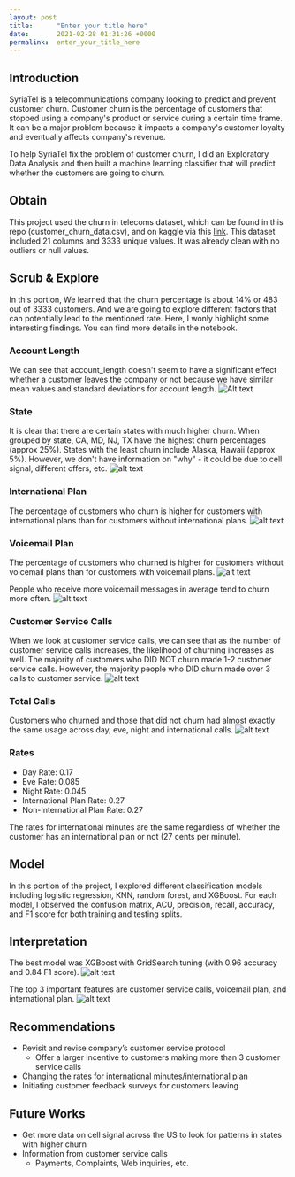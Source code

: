 ```yaml
---
layout: post
title:      "Enter your title here"
date:       2021-02-28 01:31:26 +0000
permalink:  enter_your_title_here
---
```



## Introduction
SyriaTel is a telecommunications company looking to predict and prevent customer churn. Customer churn is the percentage of customers that stopped using a company's product or service during a certain time frame. It can be a major problem because it impacts a company's customer loyalty and eventually affects company's revenue. 

To help SyriaTel fix the problem of customer churn, I did an Exploratory Data Analysis and then built a machine learning classifier that will predict whether the customers are going to churn. 

## Obtain
This project used the churn in telecoms dataset, which can be found in this repo (customer_churn_data.csv), and on kaggle via this [link](https://www.kaggle.com/becksddf/churn-in-telecoms-dataset/code). This dataset included 21 columns and 3333 unique values. It was already clean with no outliers or null values.

## Scrub & Explore
In this portion, We learned that the churn percentage is about 14% or 483 out of 3333 customers. And we are going to explore different factors that can potentially lead to the mentioned rate. Here, I wonly highlight some interesting findings. You can find more details in the notebook.

### Account Length
We can see that account_length doesn't seem to have a significant effect whether a customer leaves the company or not because we have similar mean values and standard deviations for account length.
![Alt text](https://raw.githubusercontent.com/helenpham0229/Flatiron-Project-3-Customer-Churn-Prediction/main/Images/account%20length.png)

### State
It is clear that there are certain states with much higher churn. When grouped by state, CA, MD, NJ, TX have the highest churn percentages (approx 25%). States with the least churn include Alaska, Hawaii (approx 5%). However, we don't have information on "why" - it could be due to cell signal, different offers, etc.
![alt text](https://raw.githubusercontent.com/helenpham0229/Flatiron-Project-3-Customer-Churn-Prediction/main/Images/state.png)

### International Plan
The percentage of customers who churn is higher for customers with international plans than for customers without international plans.
![alt text](https://raw.githubusercontent.com/helenpham0229/Flatiron-Project-3-Customer-Churn-Prediction/main/Images/international%20plan.png)

### Voicemail Plan
The percentage of customers who churned is higher for customers without voicemail plans than for customers with voicemail plans.
![alt text](https://raw.githubusercontent.com/helenpham0229/Flatiron-Project-3-Customer-Churn-Prediction/main/Images/voicemail%20plan.png)

People who receive more voicemail messages in average tend to churn more often.
![alt text](https://raw.githubusercontent.com/helenpham0229/Flatiron-Project-3-Customer-Churn-Prediction/main/Images/voicemail%20messages.png)

### Customer Service Calls
When we look at customer service calls, we can see that as the number of customer service calls increases, the likelihood of churning increases as well. The majority of customers who DID NOT churn made 1-2 customer service calls. However, the majority people who DID churn made over 3 calls to customer service. 
![alt text](https://raw.githubusercontent.com/helenpham0229/Flatiron-Project-3-Customer-Churn-Prediction/main/Images/customer%20calls.png)

### Total Calls
Customers who churned and those that did not churn had almost exactly the same usage across day, eve, night and international calls. 
![alt text](https://raw.githubusercontent.com/helenpham0229/Flatiron-Project-3-Customer-Churn-Prediction/main/Images/total%20calls.png)

### Rates
* Day Rate: 0.17
* Eve Rate: 0.085
* Night Rate: 0.045
* International Plan Rate: 0.27
* Non-International Plan Rate:  0.27

The rates for international minutes are the same regardless of whether the customer has an international plan or not (27 cents per minute). 

## Model
In this portion of the project, I explored different classification models including logistic regression, KNN, random forest, and XGBoost. For each model, I observed the confusion matrix, ACU, precision, recall, accuracy, and F1 score for both training and testing splits.

## Interpretation
The best model was XGBoost with GridSearch tuning (with 0.96 accuracy and 0.84 F1 score). 
![alt text](https://raw.githubusercontent.com/helenpham0229/Flatiron-Project-3-Customer-Churn-Prediction/main/Images/xgb%20gs%20auc.png)

The top 3 important features are customer service calls, voicemail plan, and international plan.
![alt text](https://raw.githubusercontent.com/helenpham0229/Flatiron-Project-3-Customer-Churn-Prediction/main/Images/feature%20importance.png)

## Recommendations
* Revisit and revise company’s customer service protocol
    * Offer a larger incentive to customers making more than 3 customer service calls 
* Changing the rates for international minutes/international plan
* Initiating customer feedback surveys for customers leaving



## Future Works


* Get more data on cell signal across the US to look for patterns in states with higher churn
* Information from customer service calls
    * Payments, Complaints, Web inquiries, etc.
